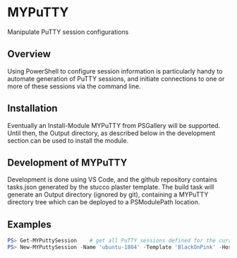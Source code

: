 # MYPuTTY

Manipulate PuTTY session configurations

## Overview

Using PowerShell to configure session information is particularly handy
to automate generation of PuTTY sessions, and initiate connections to
one or more of these sessions via the command line.

## Installation

Eventually an Install-Module MYPuTTY from PSGallery will be supported.
Until then, the Output directory, as described below in the development
section can be used to install the module.

## Development of MYPuTTY

Development is done using VS Code, and the github repository contains
tasks.json generated by the stucco plaster template. The build task will
generate an Output directory (ignored by git), containing a MYPuTTY directory
tree which can be deployed to a PSModulePath location.

## Examples

```powershell
PS> Get-MYPuttySession    # get all PuTTY sessions defined for the current user
PS> New-MYPuttySession -Name 'ubuntu-1804' -Template 'BlackOnPink' -HostName '192.168.1.11'
```

